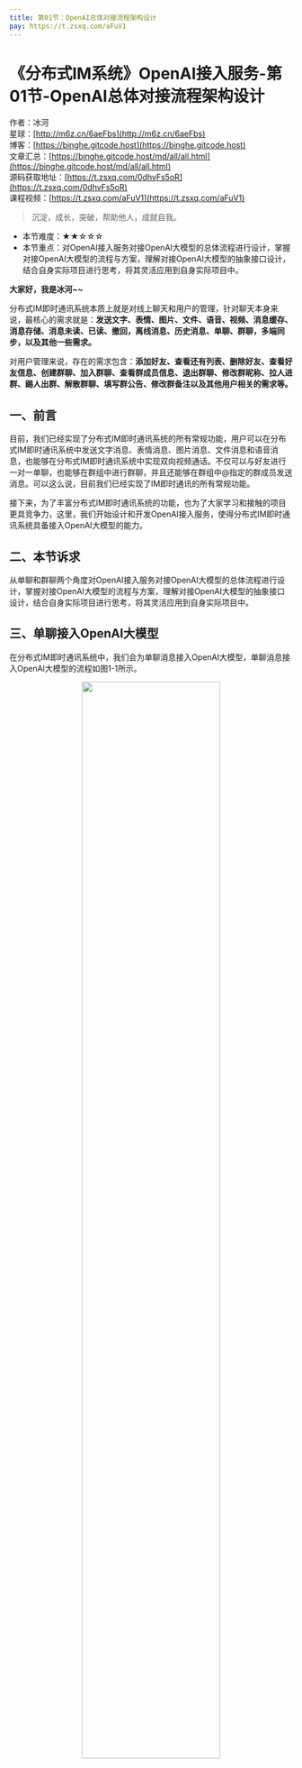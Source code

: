 ```yaml
---
title: 第01节：OpenAI总体对接流程架构设计
pay: https://t.zsxq.com/aFuV1
---
```


# 《分布式IM系统》OpenAI接入服务-第01节-OpenAI总体对接流程架构设计

作者：冰河
<br/>星球：[http://m6z.cn/6aeFbs](http://m6z.cn/6aeFbs)
<br/>博客：[https://binghe.gitcode.host](https://binghe.gitcode.host)
<br/>文章汇总：[https://binghe.gitcode.host/md/all/all.html](https://binghe.gitcode.host/md/all/all.html)
<br/>源码获取地址：[https://t.zsxq.com/0dhvFs5oR](https://t.zsxq.com/0dhvFs5oR)
<br/>课程视频：[https://t.zsxq.com/aFuV1](https://t.zsxq.com/aFuV1)

> 沉淀，成长，突破，帮助他人，成就自我。

* 本节难度：★★☆☆☆
* 本节重点：对OpenAI接入服务对接OpenAI大模型的总体流程进行设计，掌握对接OpenAI大模型的流程与方案，理解对接OpenAI大模型的抽象接口设计，结合自身实际项目进行思考，将其灵活应用到自身实际项目中。

**大家好，我是冰河~~**

分布式IM即时通讯系统本质上就是对线上聊天和用户的管理，针对聊天本身来说，最核心的需求就是：**发送文字、表情、图片、文件、语音、视频、消息缓存、消息存储、消息未读、已读、撤回，离线消息、历史消息、单聊、群聊，多端同步，以及其他一些需求。**

对用户管理来说，存在的需求包含：**添加好友、查看还有列表、删除好友、查看好友信息、创建群聊、加入群聊、查看群成员信息、退出群聊、修改群昵称、拉人进群、踢人出群、解散群聊、填写群公告、修改群备注以及其他用户相关的需求等。**

## 一、前言

目前，我们已经实现了分布式IM即时通讯系统的所有常规功能，用户可以在分布式IM即时通讯系统中发送文字消息、表情消息、图片消息、文件消息和语音消息，也能够在分布式IM即时通讯系统中实现双向视频通话。不仅可以与好友进行一对一单聊，也能够在群组中进行群聊，并且还能够在群组中@指定的群成员发送消息。可以这么说，目前我们已经实现了IM即时通讯的所有常规功能。

接下来，为了丰富分布式IM即时通讯系统的功能，也为了大家学习和接触的项目更具竞争力，这里，我们开始设计和开发OpenAI接入服务，使得分布式IM即时通讯系统具备接入OpenAI大模型的能力。

## 二、本节诉求

从单聊和群聊两个角度对OpenAI接入服务对接OpenAI大模型的总体流程进行设计，掌握对接OpenAI大模型的流程与方案，理解对接OpenAI大模型的抽象接口设计，结合自身实际项目进行思考，将其灵活应用到自身实际项目中。

## 三、单聊接入OpenAI大模型

在分布式IM即时通讯系统中，我们会为单聊消息接入OpenAI大模型，单聊消息接入OpenAI大模型的流程如图1-1所示。

<div align="center">
    <img src="https://binghe.gitcode.host/images/project/im/2024-03-03-002.png?raw=true" width="70%">
    <br/>
</div>

图中红色部分就是单聊消息接入OpenAI大模型后加入的消息流转过程：用户在分布式IM即时通讯系统中选择OpenAI大模型进行对话，向OpenAI大模型发送消息，消息由大后端平台调用OpenAI大模型接入服务的接口，由OpenAI大模型接入服务调用OpenAI大模型。OpenAI大模型返回的结果也是由OpenAI大模型接入服务返回到大后端平台。随后，分布式IM即时通讯系统就会按照单聊消息的流程向用户推送OpenAI大模型的结果数据。

**注意：单聊消息的整体流程参见视频：《[需求设计-第04节：分布式IM即时通讯系统技术流程梳理](https://t.zsxq.com/184SWUMPi)》，也可通过视频查看对应的文章，这里不再赘述。**

## 查看完整文章

加入[冰河技术](https://public.zsxq.com/groups/15552115418882.html)知识星球，解锁完整技术文章与完整代码
